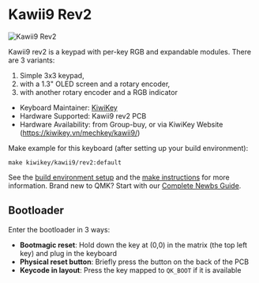 # Kawii9 Rev2

![Kawii9 Rev2](http://kiwikey.vn/media/kawii9/kawii9_rev2.jpg)

Kawii9 rev2 is a keypad with per-key RGB and expandable modules. There are 3 variants:

1. Simple 3x3 keypad,
2. with a 1.3" OLED screen and a rotary encoder,
3. with another rotary encoder and a RGB indicator

* Keyboard Maintainer: [KiwiKey](https://github.com/kiwikey)
* Hardware Supported: Kawii9 rev2 PCB
* Hardware Availability: from Group-buy, or via KiwiKey Website (https://kiwikey.vn/mechkey/kawii9/)

Make example for this keyboard (after setting up your build environment):

    make kiwikey/kawii9/rev2:default

See the [build environment setup](https://docs.qmk.fm/#/getting_started_build_tools) and the [make instructions](https://docs.qmk.fm/#/getting_started_make_guide) for more information. Brand new to QMK? Start with our [Complete Newbs Guide](https://docs.qmk.fm/#/newbs).

## Bootloader

Enter the bootloader in 3 ways:

* **Bootmagic reset**: Hold down the key at (0,0) in the matrix (the top left key) and plug in the keyboard
* **Physical reset button**: Briefly press the button on the back of the PCB
* **Keycode in layout**: Press the key mapped to `QK_BOOT` if it is available

